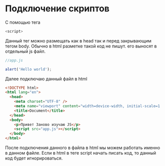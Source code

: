 # Подключение скриптов

С помощью тега 

```js
<script>
```
Данный тег можно размещать как в head так и перед закрывающим тегом body.
Обычно в html разметке такой код не пишут. его выносят в отдельный js файл.

```js
//app.js

alert('Hello world');
```
Далее подключаю данный файл в html

```html
<!DOCTYPE html>
<html lang="en">
  <head>
    <meta charset="UTF-8" />
    <meta name="viewport" content="width=device-width, initial-scale=1.0" />
    <title>Document</title>
  </head>
  <body>
    <p>Привет Заново изучаю JS</p>
    <script src="app.js"></script>
  </body>
</html>
```
После подключения данного в файла в html мы можем работать именно в данном файле. Если в html в теге script начать писать код, то данный код будет игнорироваться.